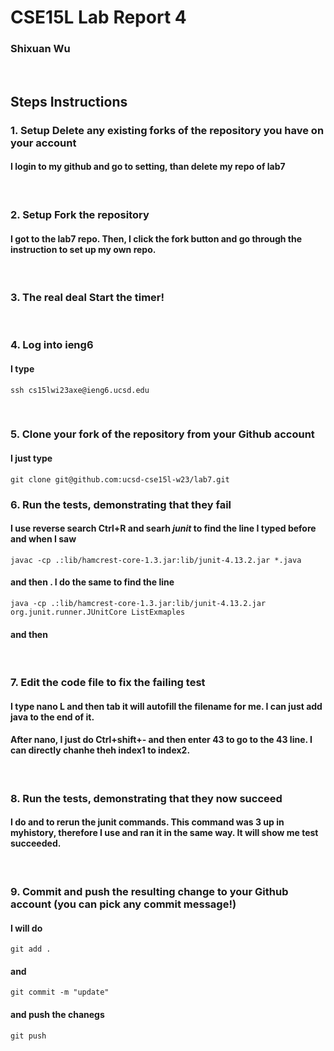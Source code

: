 # CSE15L Lab Report 4
### Shixuan Wu
&nbsp;
&nbsp;
## Steps Instructions

### 1. Setup Delete any existing forks of the repository you have on your account

#### I login to my github and go to setting, than delete my repo of lab7
&nbsp;

### 2. Setup Fork the repository
#### I got to the lab7 repo. Then, I click the fork button and go through the instruction to set up my own repo. 
&nbsp;
### 3. The real deal Start the timer!
&nbsp;
### 4. Log into ieng6
#### I type 
```
ssh cs15lwi23axe@ieng6.ucsd.edu
```
&nbsp;
### 5. Clone your fork of the repository from your Github account
#### I just type
```
git clone git@github.com:ucsd-cse15l-w23/lab7.git
```
<enter>

### 6. Run the tests, demonstrating that they fail
#### I use reverse search Ctrl+R and searh *junit* to find the line I typed before and when I saw 
```
javac -cp .:lib/hamcrest-core-1.3.jar:lib/junit-4.13.2.jar *.java
```
#### and then <enter>. I do the same to find the line 
```
java -cp .:lib/hamcrest-core-1.3.jar:lib/junit-4.13.2.jar org.junit.runner.JUnitCore ListExmaples
```

####  and then <enter>
&nbsp;
###
### 7. Edit the code file to fix the failing test
#### I type nano L and then tab it will autofill the filename for me. I can just add java to the end of it. 
#### After nano, I just do Ctrl+shift+- and then enter 43 to go to the 43 line. I can directly chanhe theh index1 to index2.   
&nbsp;
### 8. Run the tests, demonstrating that they now succeed
#### I do <up><up><up><enter> and <up><up><up><enter> to rerun the junit commands. This command was 3 up in myhistory, therefore I use <up> and ran it in the same way. It will show me test succeeded. 
&nbsp;
### 9. Commit and push the resulting change to your Github account (you can pick any commit message!)
####  I will do 
```
git add .
```
<enter>

#### and 
```
git commit -m "update"
```
<enter>

#### and push the chanegs
```
git push
```
<enter>

